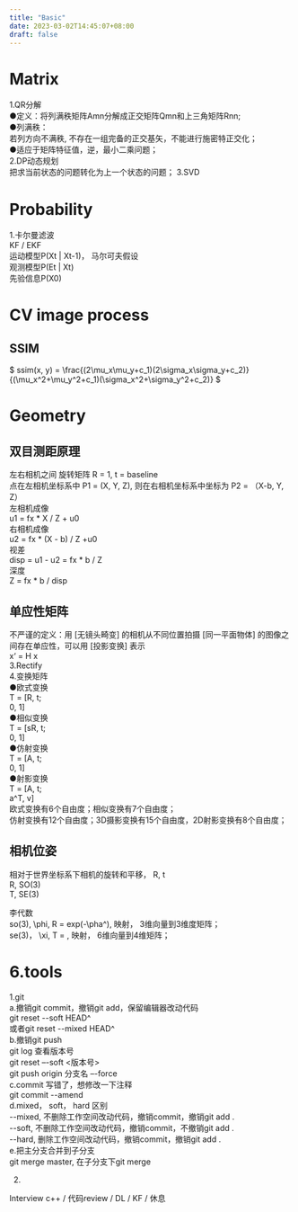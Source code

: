 ```yaml
---
title: "Basic"
date: 2023-03-02T14:45:07+08:00
draft: false
---
```


# Matrix
1.QR分解  
●定义：将列满秩矩阵Amn分解成正交矩阵Qmn和上三角矩阵Rnn;  
●列满秩：  
若列方向不满秩, 不存在一组完备的正交基矢，不能进行施密特正交化；  
●适应于矩阵特征值，逆，最小二乘问题；  
2.DP动态规划  
把求当前状态的问题转化为上一个状态的问题； 
3.SVD  

# Probability
1.卡尔曼滤波  
KF / EKF  
运动模型P(Xt | Xt-1)， 马尔可夫假设  
观测模型P(Et | Xt)   
先验信息P(X0)  


# CV image process
## SSIM
$
ssim(x, y) = \frac{(2\mu_x\mu_y+c_1)(2\sigma_x\sigma_y+c_2)}{(\mu_x^2+\mu_y^2+c_1)(\sigma_x^2+\sigma_y^2+c_2)}
$


# Geometry
## 双目测距原理  
左右相机之间 旋转矩阵 R = 1, t = baseline  
点在左相机坐标系中 P1 = (X, Y, Z),  则在右相机坐标系中坐标为 P2 = （X-b, Y,  Z）  
左相机成像  
u1 = fx * X / Z + u0  
右相机成像  
u2 = fx * (X - b) / Z  +u0  
视差  
disp  = u1 - u2 = fx * b / Z  
深度  
Z = fx * b / disp  
	
## 单应性矩阵  
不严谨的定义：用 [无镜头畸变] 的相机从不同位置拍摄 [同一平面物体] 的图像之间存在单应性，可以用 [投影变换] 表示   
x‘ = H x  
3.Rectify  
4.变换矩阵  
●欧式变换  
T = [R, t;   
0, 1]  
●相似变换  
T = [sR, t;   
0, 1]  
●仿射变换  
T = [A, t;   
0, 1]  
●射影变换  
T = [A, t;   
a^T, v]  
欧式变换有6个自由度；相似变换有7个自由度；  
仿射变换有12个自由度；3D摄影变换有15个自由度，2D射影变换有8个自由度； 

## 相机位姿  
相对于世界坐标系下相机的旋转和平移， R, t  
R, SO(3)  
T, SE(3)  

李代数  
so(3), \phi, R = exp(-\pha^), 	映射， 3维向量到3维度矩阵；  
se(3)， \xi, T = , 	映射， 6维向量到4维矩阵；  






# 6.tools
1.git  
a.撤销git commit，撤销git add，保留编辑器改动代码  
git reset --soft HEAD^  
或者git reset --mixed HEAD^   
b.撤销git push  
git log 查看版本号  
git reset –-soft <版本号>  
git push origin 分支名 –-force  
c.commit 写错了，想修改一下注释  
git commit --amend  
d.mixed， soft， hard 区别  
--mixed, 不删除工作空间改动代码，撤销commit，撤销git add .   
--soft, 不删除工作空间改动代码，撤销commit，不撤销git add .  
--hard, 删除工作空间改动代码，撤销commit，撤销git add .  
e.把主分支合并到子分支  
git merge master, 在子分支下git merge  

2.  


Interview
c++ / 代码review / DL / KF / 休息
	





